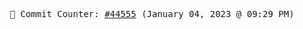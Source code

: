 <p align="center">
    <samp>
        📮 Commit Counter: <a href="https://github.com/Javascript-void0/Javascript-void0/commits/main">#44555</a> (January 04, 2023 @ 09:29 PM)
    </samp>
</p>